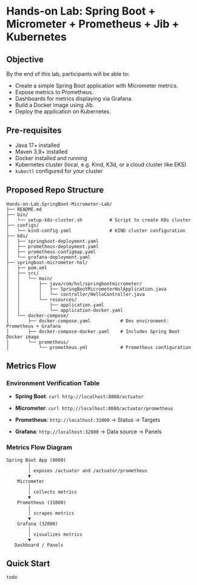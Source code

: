 # Hands-on Lab: Spring Boot + Micrometer + Prometheus + Jib + Kubernetes 

## Objective  
By the end of this lab, participants will be able to: 
- Create a simple Spring Boot application with Micrometer metrics. 
- Expose metrics to Prometheus. 
- Dashboards for metrics displaying via Grafana. 
- Build a Docker image using Jib. 
- Deploy the application on Kubernetes. 

## Pre-requisites 
- Java 17+ installed 
- Maven 3.9+ installed 
- Docker installed and running 
- Kubernetes cluster (local, e.g. Kind, K3d, or a cloud cluster like EKS)
- `kubectl` configured for your cluster 


## Proposed Repo Structure 
```
Hands-on-Lab.SpringBoot-Micrometer-Lab/
├── README.md
├── bin/
│   └── setup-k8s-cluster.sh          # Script to create K8s cluster
├── configs/
│   └── kind-config.yaml              # KIND cluster configuration
├── k8s/
│   ├── springboot-deployment.yaml
│   ├── prometheus-deployment.yaml
│   ├── prometheus-configmap.yaml
│   └── grafana-deployment.yaml
├── springboot-micrometer-hol/
│   ├── pom.xml
│   ├── src/
│   │   └── main/
│   │       ├── java/com/hol/springbootmicrometer/
│   │       │   ├── SpringBootMicrometerHolApplication.java
│   │       │   └── controller/HelloController.java
│   │       └── resources/
│   │           ├── application.yaml
│   │           └── application-docker.yaml
│   └── docker-compose/
│       ├── docker-compose.yaml           # Dev environment: Prometheus + Grafana
│       ├── docker-compose-docker.yaml    # Includes Spring Boot Docker image
│       └── prometheus/
│           └── prometheus.yml            # Prometheus configuration
```

## Metrics Flow  

### Environment Verification Table 
- **Spring Boot**: `curl http://localhost:8080/actuator`

- **Micrometer**: `curl http://localhost:8080/actuator/prometheus`

- **Prometheus**: `http://localhost:31000` -> Status -> Targets

- **Grafana**: `http://localhost:32000` -> Data source -> Panels 

### Metrics Flow Diagram 
```
Spring Boot App (8080)
        │
        │ exposes /actuator and /actuator/prometheus
        ▼
    Micrometer
        │
        │ collects metrics
        ▼
    Prometheus (31000)
        │
        │ scrapes metrics
        ▼
    Grafana (32000)
        │
        │ visualizes metrics
        ▼
   Dashboard / Panels
```

## Quick Start 
`todo `


